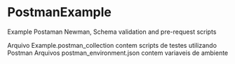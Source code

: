 # PostmanExample
Example Postaman Newman, Schema validation and pre-request scripts  

Arquivo  Example.postman_collection contem scripts de testes utilizando Postman 
Arquivos postman_environment.json contem variaveis de ambiente  

